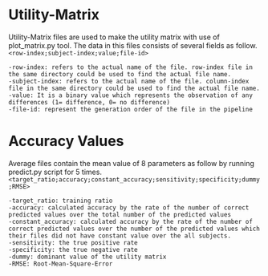 # Utility-Matrix
Utility-Matrix files are used to make the utility matrix with use of plot_matrix.py tool.
The data in this files consists of several fields as follow.
`<row-index;subject-index;value;file-id>`


	-row-index: refers to the actual name of the file. row-index file in the same directory could be used to find the actual file name.
	-subject-index: refers to the actual name of the file. column-index file in the same directory could be used to find the actual file name.
	-value: It is a binary value which represents the observation of any differences (1= difference, 0= no difference) 
	-file-id: represent the generation order of the file in the pipeline

# Accuracy Values
Average files contain the mean value of 8 parameters as follow by running predict.py script for 5 times.
`<target_ratio;accuracy;constant_accuracy;sensitivity;specificity;dummy;RMSE>`

	-target_ratio: training ratio
	-accuracy: calculated accuracy by the rate of the number of correct predicted values over the total number of the predicted values
	-constant_accuracy: calculated accuracy by the rate of the number of correct predicted values over the number of the predicted values which their files did not have constant value over the all subjects.
	-sensitivity: the true positive rate
	-specificity: the true negative rate
	-dummy: dominant value of the utility matrix
	-RMSE: Root-Mean-Square-Error
	  
